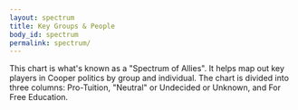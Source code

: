 ```yaml
---
layout: spectrum
title: Key Groups & People
body_id: spectrum
permalink: spectrum/
---
```

This chart is what's known as a "Spectrum of Allies". It helps map out key players in Cooper politics by group and individual. The chart is divided into three columns: Pro-Tuition, "Neutral" or Undecided or Unknown, and For Free Education.
